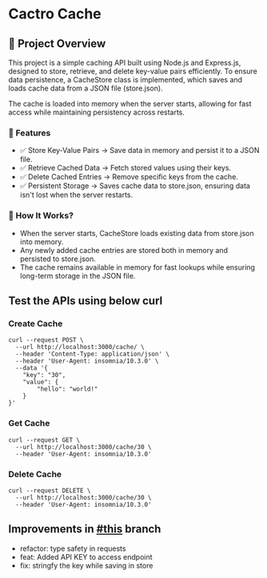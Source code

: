 # Cactro Cache

## 📌 Project Overview

This project is a simple caching API built using Node.js and Express.js, designed to store, retrieve, and delete key-value pairs efficiently. To ensure data persistence, a CacheStore class is implemented, which saves and loads cache data from a JSON file (store.json).

The cache is loaded into memory when the server starts, allowing for fast access while maintaining persistency across restarts.

### 🔹 Features

- ✅ Store Key-Value Pairs → Save data in memory and persist it to a JSON file.
- ✅ Retrieve Cached Data → Fetch stored values using their keys.
- ✅ Delete Cached Entries → Remove specific keys from the cache.
- ✅ Persistent Storage → Saves cache data to store.json, ensuring data isn't lost when the server restarts.

### 🔹 How It Works?

- When the server starts, CacheStore loads existing data from store.json into memory.
- Any newly added cache entries are stored both in memory and persisted to store.json.
- The cache remains available in memory for fast lookups while ensuring long-term storage in the JSON file.

## Test the APIs using below curl

### Create Cache

```
curl --request POST \
  --url http://localhost:3000/cache/ \
  --header 'Content-Type: application/json' \
  --header 'User-Agent: insomnia/10.3.0' \
  --data '{
	"key": "30",
	"value": {
		"hello": "world!"
	}
}'
```

### Get Cache

```
curl --request GET \
  --url http://localhost:3000/cache/30 \
  --header 'User-Agent: insomnia/10.3.0'
```

### Delete Cache

```
curl --request DELETE \
  --url http://localhost:3000/cache/30 \
  --header 'User-Agent: insomnia/10.3.0'
```

## Improvements in [#this](https://github.com/macxdeep/cactro-cache/tree/improvements) branch

- refactor: type safety in requests
- feat: Added API KEY to access endpoint
- fix: stringfy the key while saving in store
